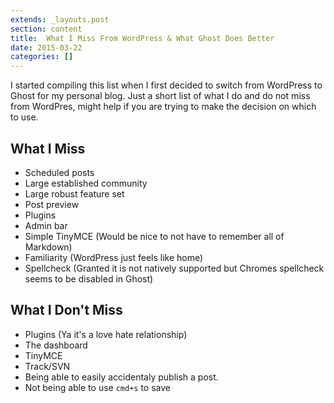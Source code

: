 ```yaml
---
extends: _layouts.post
section: content
title:  What I Miss From WordPress & What Ghost Does Better
date: 2015-03-22
categories: []
---
```


I started compiling this list when I first decided to switch from WordPress to Ghost for my personal blog.  Just a short list of what I do and do not miss from WordPres, might help if you are trying to make the decision on which to use.

## What I Miss
- Scheduled posts
- Large established community
- Large robust feature set
- Post preview
- Plugins
- Admin bar
- Simple TinyMCE (Would be nice to not have to remember all of Markdown)
- Familiarity (WordPress just feels like home)
- Spellcheck (Granted it is not natively supported but Chromes spellcheck seems to be disabled in Ghost)

## What I Don't Miss
- Plugins (Ya it's a love hate relationship)
- The dashboard
- TinyMCE
- Track/SVN
- Being able to easily accidentaly publish a post.
- Not being able to use `cmd+s` to save
